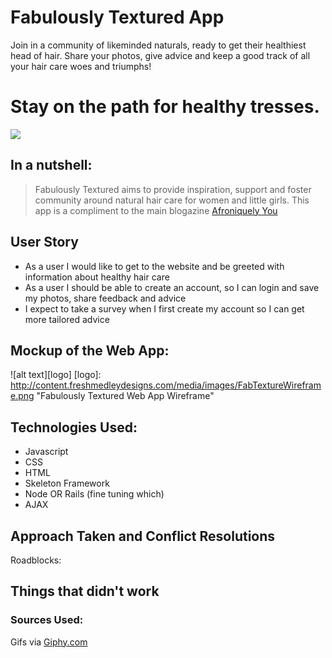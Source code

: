 # Fabulously Textured App
Join in a community of likeminded naturals, ready to get their healthiest head of hair. Share your photos, give advice and keep a good track of all your hair care woes and triumphs!

# Stay on the path for healthy tresses.
![](http://i.giphy.com/3o6gDX1xlWeBjaS7FC.gif)


## In a nutshell: 
> Fabulously Textured aims to provide inspiration, support and foster community around natural hair care for women and little girls. This app is a compliment to the main blogazine [Afroniquely You](http://afroniquelyu.com)

## User Story
* As a user I would like to get to the website and be greeted with information about healthy hair care
* As a user I should be able to create an account, so I can login and save my photos, share feedback and advice
* I expect to take a survey when I first create my account so I can get more tailored advice

## Mockup of the Web App:

![alt text][logo]
[logo]: http://content.freshmedleydesigns.com/media/images/FabTextureWireframe.png "Fabulously Textured Web App Wireframe"

## Technologies Used:
* Javascript
* CSS
* HTML
* Skeleton Framework
* Node OR Rails (fine tuning which)
* AJAX

## Approach Taken and Conflict Resolutions


Roadblocks: 

## Things that didn't work


### Sources Used:
Gifs via [Giphy.com](http://Giphy.com)
